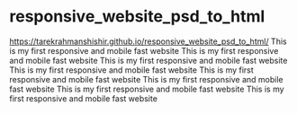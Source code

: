 # responsive_website_psd_to_html
https://tarekrahmanshishir.github.io/responsive_website_psd_to_html/
This is my first responsive and mobile fast website
This is my first responsive and mobile fast website
This is my first responsive and mobile fast website
This is my first responsive and mobile fast website
This is my first responsive and mobile fast website
This is my first responsive and mobile fast website
This is my first responsive and mobile fast website
This is my first responsive and mobile fast website

